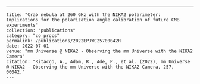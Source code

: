 ---
    title: "Crab nebula at 260 GHz with the NIKA2 polarimeter: Implications for the polarization angle calibration of future CMB experiments"
    collection: "publications"
    category: "co_procs"
    permalink: /publications/2022EPJWC25700042R
    date: 2022-07-01
    venue: "mm Universe @ NIKA2 - Observing the mm Universe with the NIKA2 Camera"
    citation: "Ritacco, A., Adam, R., Ade, P., et al. (2022), mm Universe @ NIKA2 - Observing the mm Universe with the NIKA2 Camera, 257, 00042."
    ---